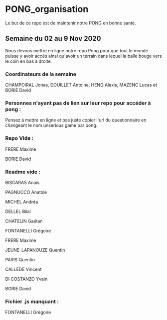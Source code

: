 # PONG_organisation

Le but de ce repo est de maintenir notre PONG en bonne santé.

## Semaine du 02 au 9 Nov 2020
Nous devons mettre en ligne notre repo Pong pour que tout le monde puisse y avoir accès ainsi qu'avoir un terrain dans lequel la balle bouge vers le coin en bas à droite.

### Coordinateurs de la semaine
CHAMPOIRAL Jonas, 
DOUILLET Antoine, 
HENG Alexis, 
MAZENC Lucas 
et BORIE David

### Personnes n'ayant pas de lien sur leur repo pour accéder à pong :

Pensez à mettre en ligne et pas juste copier l'url du questionnaire en changeant le nom unserious game par pong.

### Repo Vide :

FRERE Maxime

BORIE David



### Readme vide :
BISCARAS Anaïs

PAGNUCCO Anatole

MICHEL Andréa

DELLEL Bilal

CHATELIN Gaëtan

FONTANELLI Grégoire

FRERE Maxime

JEUNE-LAPANOUZE Quentin

PARIS Quentin

CALLEDE Vincent

DI COSTANZO Yvain

BORIE David

### Fichier .js manquant : 

FONTANELLI Grégoire

